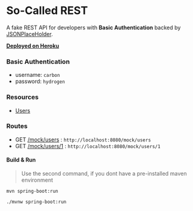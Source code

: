 # So-Called REST

A fake REST API for developers with **Basic Authentication** backed by [JSONPlaceHolder](https://jsonplaceholder.typicode.com/).

**[Deployed on Heroku](https://socalledrest.herokuapp.com/)**

### Basic Authentication

* username: `carbon`
* password: `hydrogen`

### Resources

* [Users](https://jsonplaceholder.typicode.com/users)

### Routes

* GET [/mock/users](https://socalledrest.herokuapp.com/mock/users) : `http://localhost:8080/mock/users`
* GET [/mock/users/1](https://socalledrest.herokuapp.com/mock/users/1) : `http://localhost:8080/mock/users/1`

#### Build & Run

> Use the second command, if you dont have a pre-installed maven environment

```shell
mvn spring-boot:run
```

```shell
./mvnw spring-boot:run
```
